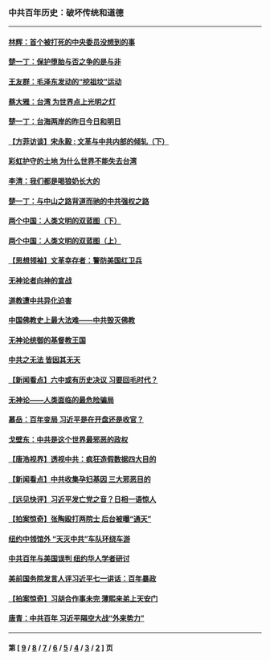 ### 中共百年历史：破坏传统和道德
---
#### [林辉：首个被打死的中央委员没想到的事](../../pages/nf1176114/n13987400.md?05100430) 
#### [楚一丁：保护堕胎与否之争的是与非](../../pages/nf1176114/n13815642.md?05100430) 
#### [王友群：毛泽东发动的“挖祖坟”运动](../../pages/nf1176114/n13723639.md?05100430) 
#### [蔡大雅：台湾 为世界点上光明之灯](../../pages/nf1176114/n13531530.md?05100430) 
#### [楚一丁：台海两岸的昨日今日和明日](../../pages/nf1176114/n13531468.md?05100430) 
#### [【方菲访谈】宋永毅 : 文革与中共内部的倾轧（下）](../../pages/nf1176114/n13486836.md?05100430) 
#### [彩虹护守的土地 为什么世界不能失去台湾](../../pages/nf1176114/n13476849.md?05100430) 
#### [李清：我们都是喝狼奶长大的](../../pages/nf1176114/n13471478.md?05100430) 
#### [楚一丁：与中山之路背道而驰的中共强权之路](../../pages/nf1176114/n13437270.md?05100430) 
#### [两个中国：人类文明的双蓝图（下）](../../pages/nf1176114/n13423132.md?05100430) 
#### [两个中国：人类文明的双蓝图（上）](../../pages/nf1176114/n13422687.md?05100430) 
#### [【思想领袖】文革幸存者：警防美国红卫兵](../../pages/nf1176114/n13339289.md?05100430) 
#### [无神论者向神的宣战](../../pages/nf1176114/n13281535.md?05100430) 
#### [道教遭中共异化迫害](../../pages/nf1176114/n13281463.md?05100430) 
#### [中国佛教史上最大法难——中共毁灭佛教](../../pages/nf1176114/n13281397.md?05100430) 
#### [无神论统御的基督教王国](../../pages/nf1176114/n13281280.md?05100430) 
#### [中共之无法 皆因其无天](../../pages/nf1176114/n13281088.md?05100430) 
#### [【新闻看点】六中或有历史决议 习要回毛时代？](../../pages/nf1176114/n13222895.md?05100430) 
#### [无神论——人类面临的最危险骗局](../../pages/nf1176114/n13196137.md?05100430) 
#### [慕岳：百年变局 习近平是在开盘还是收官？](../../pages/nf1176114/n13206516.md?05100430) 
#### [戈壁东：中共是这个世界最邪恶的政权](../../pages/nf1176114/n13085641.md?05100430) 
#### [【唐浩视界】透视中共：疯狂造假数据四大目的](../../pages/nf1176114/n13080590.md?05100430) 
#### [【新闻看点】中共收集孕妇基因 三大邪恶目的](../../pages/nf1176114/n13077182.md?05100430) 
#### [【远见快评】习近平发亡党之音？日相一语惊人](../../pages/nf1176114/n13074809.md?05100430) 
#### [【拍案惊奇】张陶殴打两院士 后台被曝“通天”](../../pages/nf1176114/n13070496.md?05100430) 
#### [纽约中领馆外 “天灭中共”车队环绕车游](../../pages/nf1176114/n13070693.md?05100430) 
#### [中共百年与美国误判 纽约华人学者研讨](../../pages/nf1176114/n13067969.md?05100430) 
#### [美前国务院发言人评习近平七一讲话：百年暴政](../../pages/nf1176114/n13066986.md?05100430) 
#### [【拍案惊奇】习胡合作事未完 薄熙来弟上天安门](../../pages/nf1176114/n13065867.md?05100430) 
#### [唐青：中共百年 习近平隔空大战“外来势力”](../../pages/nf1176114/n13065976.md?05100430) 

---
#### 第 [ [9](./9.md?05100430) / [8](./8.md?05100430) / [7](./7.md?05100430) / [6](./6.md?05100430) / [5](./5.md?05100430) / [4](./4.md?05100430) / [3](./3.md?05100430) / [2](./2.md?05100430) ] 页
